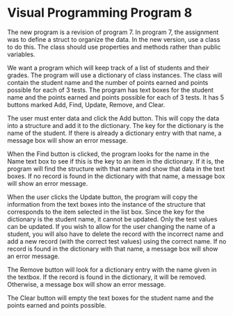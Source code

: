 <h1>Visual Programming Program 8</h1>
<p>The new program is a revision of program 7. In program 7, the assignment was to define a struct to organize the data. In the new version, use a class to do this. The class should use properties and methods rather than public variables.</p>
<p>We want a program which will keep track of a list of students and their grades. The program will use a dictionary of class instances. The class will contain the student name and the number of points earned and points possible for each of 3 tests. The program has text boxes for the student name and the points earned and points possible for each of 3 tests. It has 5 buttons marked Add, Find, Update, Remove, and Clear.</p>
<p>The user must enter data and click the Add button. This will copy the data into a structure and add it to the dictionary. The key for the dictionary is the name of the student. If there is already a dictionary entry with that name, a message box will show an error message.</p>
<p>When the Find button is clicked, the program looks for the name in the Name text box to see if this is the key to an item in the dictionary. If it is, the program will find the structure with that name and show that data in the text boxes. If no record is found in the dictionary with that name, a message box will show an error message.</p>
<p>When the user clicks the Update button, the program will copy the information from the text boxes into the instance of the structure that corresponds to the item selected in the list box. Since the key for the dictionary is the student name, it cannot be updated. Only the test values can be updated. If you wish to allow for the user changing the name of a student, you will also have to delete the record with the incorrect name and add a new record (with the correct test values) using the correct name. If no record is found in the dictionary with that name, a message box will show an error message.</p>
<p>The Remove button will look for a dictionary entry with the name given in the textbox. If the record is found in the dictionary, it will be removed. Otherwise, a message box will show an error message.</p>
<p>The Clear button will empty the text boxes for the student name and the points earned and points possible.</p>

